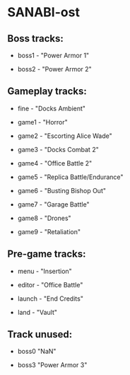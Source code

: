 # SANABI-ost
## Boss tracks:
- boss1 - "Power Armor 1"

- boss2 - "Power Armor 2"

## Gameplay tracks:
- fine - "Docks Ambient"

- game1 - "Horror"

- game2 - "Escorting Alice Wade"

- game3 - "Docks Combat 2"

- game4 - "Office Battle 2"

- game5 - "Replica Battle/Endurance"

- game6 - "Busting Bishop Out"

- game7 - "Garage Battle"

- game8 - "Drones"

- game9 - "Retaliation"

## Pre-game tracks:
- menu - "Insertion"

- editor - "Office Battle"

- launch - "End Credits"

- land - "Vault"

## Track unused:
- boss0 "NaN"

- boss3 "Power Armor 3"